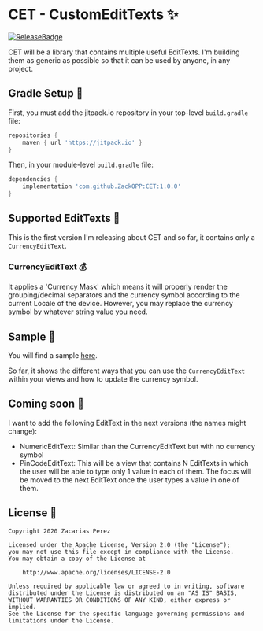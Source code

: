 # CET - CustomEditTexts :sparkles:

[![ReleaseBadge](https://img.shields.io/github/v/release/ZackOPP/CET.svg?style=flat)](https://jitpack.io/#ZackOPP/CET)

CET will be a library that contains multiple useful EditTexts. I'm building them as generic as possible so that it can be used by anyone, in any project.

## Gradle Setup :construction_worker:

First, you must add the jitpack.io repository in your top-level `build.gradle` file:

```gradle
repositories {
    maven { url 'https://jitpack.io' }
}
```
Then, in your module-level `build.gradle` file:
```gradle
dependencies {
    implementation 'com.github.ZackOPP:CET:1.0.0'
}
```

## Supported EditTexts :rocket:

This is the first version I'm releasing about CET and so far, it contains only a `CurrencyEditText`.

### CurrencyEditText :moneybag:

It applies a 'Currency Mask' which means it will properly render the grouping/decimal separators and the currency symbol according to the current Locale of the device. However, you may replace the currency symbol by whatever string value you need.

## Sample :gift:

You will find a sample [here](https://github.com/ZackOPP/CET/tree/master/sample).

So far, it shows the different ways that you can use the `CurrencyEditText` within your views and how to update the currency symbol.


## Coming soon :dart:

I want to add the following EditText in the next versions (the names might change):
- NumericEditText: Similar than the CurrencyEditText but with no currency symbol
- PinCodeEditText: This will be a view that contains N EditTexts in which the user will be able to type only 1 value in each of them. The focus will be moved to the next EditText once the user types a value in one of them.

## License :page_with_curl:

    Copyright 2020 Zacarias Perez

    Licensed under the Apache License, Version 2.0 (the "License");
    you may not use this file except in compliance with the License.
    You may obtain a copy of the License at

        http://www.apache.org/licenses/LICENSE-2.0

    Unless required by applicable law or agreed to in writing, software
    distributed under the License is distributed on an "AS IS" BASIS,
    WITHOUT WARRANTIES OR CONDITIONS OF ANY KIND, either express or implied.
    See the License for the specific language governing permissions and
    limitations under the License.
